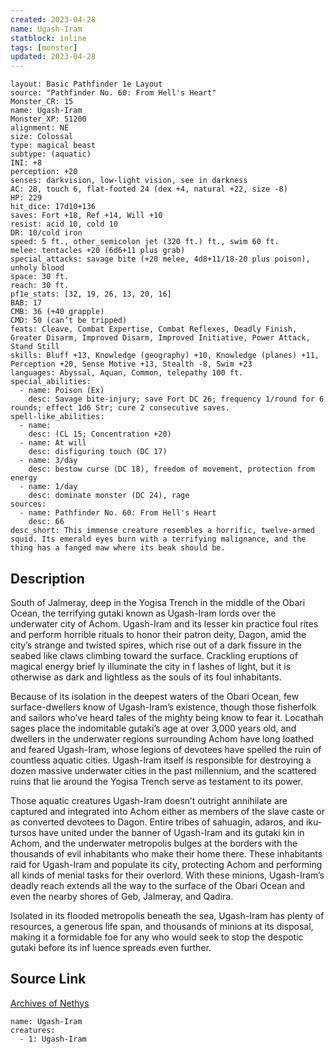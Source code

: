 ```yaml
---
created: 2023-04-28
name: Ugash-Iram
statblock: inline
tags: [monster]
updated: 2023-04-28
---
```

```statblock
layout: Basic Pathfinder 1e Layout
source: "Pathfinder No. 60: From Hell's Heart"
Monster_CR: 15
name: Ugash-Iram
Monster_XP: 51200
alignment: NE
size: Colossal
type: magical beast
subtype: (aquatic)
INI: +8
perception: +20
senses: darkvision, low-light vision, see in darkness
AC: 28, touch 6, flat-footed 24 (dex +4, natural +22, size -8)
HP: 229
hit_dice: 17d10+136
saves: Fort +18, Ref +14, Will +10
resist: acid 10, cold 10
DR: 10/cold iron
speed: 5 ft., other_semicolon jet (320 ft.) ft., swim 60 ft.
melee: tentacles +20 (6d6+11 plus grab)
special_attacks: savage bite (+20 melee, 4d8+11/18-20 plus poison), unholy blood
space: 30 ft.
reach: 30 ft.
pf1e_stats: [32, 19, 26, 13, 20, 16]
BAB: 17
CMB: 36 (+40 grapple)
CMD: 50 (can’t be tripped)
feats: Cleave, Combat Expertise, Combat Reflexes, Deadly Finish, Greater Disarm, Improved Disarm, Improved Initiative, Power Attack, Stand Still
skills: Bluff +13, Knowledge (geography) +10, Knowledge (planes) +11, Perception +20, Sense Motive +13, Stealth -8, Swim +23
languages: Abyssal, Aquan, Common, telepathy 100 ft.
special_abilities:
  - name: Poison (Ex)
    desc: Savage bite-injury; save Fort DC 26; frequency 1/round for 6 rounds; effect 1d6 Str; cure 2 consecutive saves.
spell-like_abilities:
  - name:
    desc: (CL 15; Concentration +20)
  - name: At will
    desc: disfiguring touch (DC 17)
  - name: 3/day
    desc: bestow curse (DC 18), freedom of movement, protection from energy
  - name: 1/day
    desc: dominate monster (DC 24), rage
sources:
  - name: Pathfinder No. 60: From Hell's Heart
    desc: 66
desc_short: This immense creature resembles a horrific, twelve-armed squid. Its emerald eyes burn with a terrifying malignance, and the thing has a fanged maw where its beak should be.
```
## Description
South of Jalmeray, deep in the Yogisa Trench in the middle of the Obari Ocean, the terrifying gutaki known as Ugash-Iram lords over the underwater city of Achom. Ugash-Iram and its lesser kin practice foul rites and perform horrible rituals to honor their patron deity, Dagon, amid the city’s strange and twisted spires, which rise out of a dark fissure in the seabed like claws climbing toward the surface. Crackling eruptions of magical energy brief ly illuminate the city in f lashes of light, but it is otherwise as dark and lightless as the souls of its foul inhabitants.

Because of its isolation in the deepest waters of the Obari Ocean, few surface-dwellers know of Ugash-Iram’s existence, though those fisherfolk and sailors who’ve heard tales of the mighty being know to fear it. Locathah sages place the indomitable gutaki’s age at over 3,000 years old, and dwellers in the underwater regions surrounding Achom have long loathed and feared Ugash-Iram, whose legions of devotees have spelled the ruin of countless aquatic cities. Ugash-Iram itself is responsible for destroying a dozen massive underwater cities in the past millennium, and the scattered ruins that lie around the Yogisa Trench serve as testament to its power.

Those aquatic creatures Ugash-Iram doesn’t outright annihilate are captured and integrated into Achom either as members of the slave caste or as converted devotees to Dagon. Entire tribes of sahuagin, adaros, and iku-tursos have united under the banner of Ugash-Iram and its gutaki kin in Achom, and the underwater metropolis bulges at the borders with the thousands of evil inhabitants who make their home there. These inhabitants raid for Ugash-Iram and populate its city, protecting Achom and performing all kinds of menial tasks for their overlord. With these minions, Ugash-Iram’s deadly reach extends all the way to the surface of the Obari Ocean and even the nearby shores of Geb, Jalmeray, and Qadira.

Isolated in its flooded metropolis beneath the sea, Ugash-Iram has plenty of resources, a generous life span, and thousands of minions at its disposal, making it a formidable foe for any who would seek to stop the despotic gutaki before its inf luence spreads even further.
## Source Link
[Archives of Nethys](https://aonprd.com/MonsterDisplay.aspx?ItemName=Ugash-Iram)
```encounter-table
name: Ugash-Iram
creatures:
  - 1: Ugash-Iram
```
